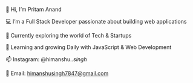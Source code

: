 👋 Hi, I’m Pritam Anand

💻 I’m a Full Stack Developer passionate about building web applications

👀 Currently exploring the world of Tech & Startups

🌱 Learning and growing Daily with JavaScript & Web Development

📫 Instagram: @himanshu._.singh_

📧 Email: himanshusingh7847@gmail.com

<!---
Pritam7847/Pritam7847 is a ✨ special ✨ repository because its `README.md` (this file) appears on your GitHub profile.
You can click the Preview link to take a look at your changes.
--->
